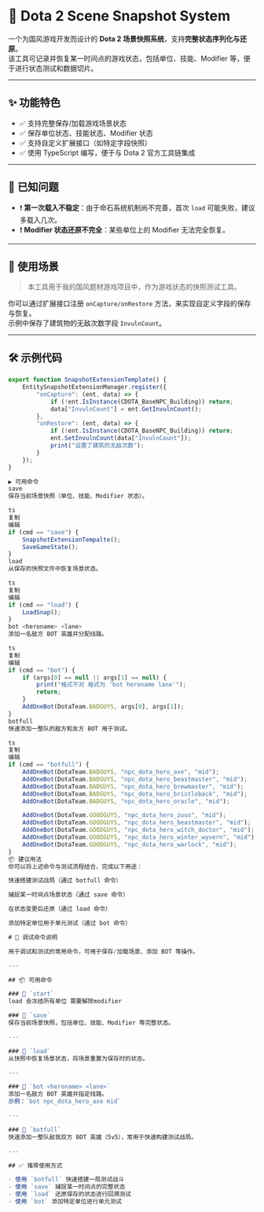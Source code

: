 # 🌄 Dota 2 Scene Snapshot System

一个为国风游戏开发而设计的 **Dota 2 场景快照系统**，支持**完整状态序列化与还原**。  
该工具可记录并恢复某一时间点的游戏状态，包括单位、技能、Modifier 等，便于进行状态测试和数据切片。

---

## ✨ 功能特色

- ✅ 支持完整保存/加载游戏场景状态
- ✅ 保存单位状态、技能状态、Modifier 状态
- ✅ 支持自定义扩展接口（如特定字段快照）
- ✅ 使用 TypeScript 编写，便于与 Dota 2 官方工具链集成

---

## 🐞 已知问题

- ❗ **第一次载入不稳定**：由于命石系统机制尚不完善，首次 `load` 可能失败，建议多载入几次。
- ❗ **Modifier 状态还原不完全**：某些单位上的 Modifier 无法完全恢复。

---

## 📌 使用场景

> 本工具用于我的国风题材游戏项目中，作为游戏状态的快照测试工具。

你可以通过扩展接口注册 `onCapture/onRestore` 方法，来实现自定义字段的保存与恢复。  
示例中保存了建筑物的无敌次数字段 `InvulnCount`。

---

## 🛠 示例代码

```ts
export function SnapshotExtensionTemplate() {
    EntitySnapshotExtensionManager.register({
        "onCapture": (ent, data) => {
            if (!ent.IsInstance(CDOTA_BaseNPC_Building)) return;
            data["InvulnCount"] = ent.GetInvulnCount();
        },
        "onRestore": (ent, data) => {
            if (!ent.IsInstance(CDOTA_BaseNPC_Building)) return;
            ent.SetInvulnCount(data["InvulnCount"]);
            print("设置了建筑的无敌次数");
        }
    });
}

▶️ 可用命令
save
保存当前场景快照（单位、技能、Modifier 状态）。

ts
复制
编辑
if (cmd == "save") {
    SnapshotExtensionTempalte();
    SaveGameState();
}
load
从保存的快照文件中恢复场景状态。

ts
复制
编辑
if (cmd == "load") {
    LoadSnap();
}
bot <heroname> <lane>
添加一名敌方 BOT 英雄并分配线路。

ts
复制
编辑
if (cmd == "bot") {
    if (args[0] == null || args[1] == null) {
        print("格式不对 格式为 'bot heroname lane'");
        return;
    }
    AddOneBot(DotaTeam.BADGUYS, args[0], args[1]);
}
botfull
快速添加一整队的敌方和友方 BOT 用于测试。

ts
复制
编辑
if (cmd == "botfull") {
    AddOneBot(DotaTeam.BADGUYS, "npc_dota_hero_axe", "mid");
    AddOneBot(DotaTeam.BADGUYS, "npc_dota_hero_beastmaster", "mid");
    AddOneBot(DotaTeam.BADGUYS, "npc_dota_hero_brewmaster", "mid");
    AddOneBot(DotaTeam.BADGUYS, "npc_dota_hero_bristleback", "mid");
    AddOneBot(DotaTeam.BADGUYS, "npc_dota_hero_oracle", "mid");

    AddOneBot(DotaTeam.GOODGUYS, "npc_dota_hero_zuus", "mid");
    AddOneBot(DotaTeam.GOODGUYS, "npc_dota_hero_beastmaster", "mid");
    AddOneBot(DotaTeam.GOODGUYS, "npc_dota_hero_witch_doctor", "mid");
    AddOneBot(DotaTeam.GOODGUYS, "npc_dota_hero_winter_wyvern", "mid");
    AddOneBot(DotaTeam.GOODGUYS, "npc_dota_hero_warlock", "mid");
}
📦 建议用法
你可以将上述命令与测试流程结合，完成以下用途：

快速搭建测试战局（通过 botfull 命令）

捕捉某一时间点场景状态（通过 save 命令）

在状态变更后还原（通过 load 命令）

添加特定单位用于单元测试（通过 bot 命令）

# 🧪 调试命令说明

用于调试和测试的常用命令，可用于保存/加载场景、添加 BOT 等操作。

---

## 📦 可用命令

### 🔹 `start`
load 会冻结所有单位 需要解除modifier

### 🔹 `save`
保存当前场景快照，包括单位、技能、Modifier 等完整状态。

---

### 🔹 `load`
从快照中恢复场景状态，将场景重置为保存时的状态。

---

### 🔹 `bot <heroname> <lane>`
添加一名敌方 BOT 英雄并指定线路。  
示例：`bot npc_dota_hero_axe mid`

---

### 🔹 `botfull`
快速添加一整队敌我双方 BOT 英雄（5v5），常用于快速构建测试战局。

---

## ✅ 推荐使用方式

- 使用 `botfull` 快速搭建一局测试战斗
- 使用 `save` 捕捉某一时间点的完整状态
- 使用 `load` 还原保存的状态进行回溯测试
- 使用 `bot` 添加特定单位进行单元测试

